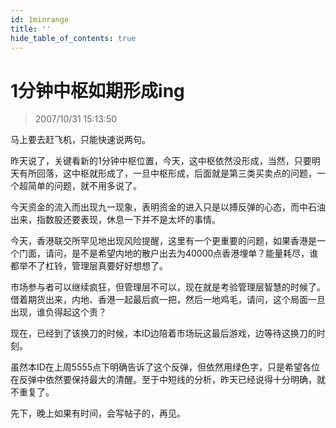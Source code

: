 ```yaml
---
id: 1minrange 
title: ''
hide_table_of_contents: true
---
```


# 1分钟中枢如期形成ing

> 2007/10/31 15:13:50

<div style={{color: '#009900', fontWeight: '500', fontSize: '18px'}}>

马上要去赶飞机，只能快速说两句。
 
昨天说了，关键看新的1分钟中枢位置，今天，这中枢依然没形成，当然，只要明天有所回落，这中枢就形成了，一旦中枢形成，后面就是第三类买卖点的问题，一个超简单的问题，就不用多说了。
 
今天资金的流入而出现九一现象，表明资金的进入只是以搏反弹的心态，而中石油出来，指数股还要表现，休息一下并不是太坏的事情。
 
今天，香港联交所罕见地出现风险提醒，这里有一个更重要的问题，如果香港是一个门面，请问，是不是希望内地的散户出去为40000点香港埋单？能量耗尽，谁都举不了杠铃，管理层真要好好想想了。
 
市场参与者可以继续疯狂，但管理层不可以，现在就是考验管理层智慧的时候了。借着期货出来，内地、香港一起最后疯一把，然后一地鸡毛，请问，这个局面一旦出现，谁负得起这个责？
 
现在，已经到了该换刀的时候，本ID边陪着市场玩这最后游戏，边等待这换刀的时刻。
 
虽然本ID在上周5555点下明确告诉了这个反弹，但依然用绿色字，只是希望各位在反弹中依然要保持最大的清醒。至于中短线的分析，昨天已经说得十分明确，就不重复了。
 
先下，晚上如果有时间，会写帖子的，再见。

</div>